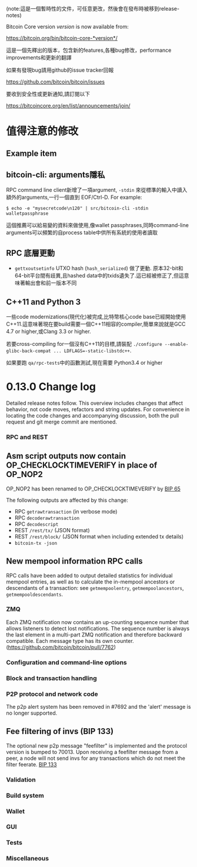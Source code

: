 (note:這是一個暫時性的文件，可任意更改，然後會在發布時被移到release-notes)

Bitcoin Core version *version* is now available from:

  <https://bitcoin.org/bin/bitcoin-core-*version*/>

這是一個先釋出的版本，包含新的features,各種bug修改，performance improvements和更新的翻譯

如果有發現bug請用github的issue tracker回報

  <https://github.com/bitcoin/bitcoin/issues>

要收到安全性或更新通知,請訂閱以下

  <https://bitcoincore.org/en/list/announcements/join/>

值得注意的修改
===============

Example item
----------------


bitcoin-cli: arguments隱私
--------------------------------

RPC command line client新增了一項argument, `-stdin`
來從標準的輸入中讀入額外的arguments,一行一個直到 EOF/Ctrl-D.
For example:

    $ echo -e "mysecretcode\n120" | src/bitcoin-cli -stdin walletpassphrase

這個推薦可以給易變的資料來做使用,像wallet passphrases,同時command-line arguments可以頻繁的自process table中供所有系統的使用者讀取

RPC 底層更動
----------------------

- `gettxoutsetinfo` UTXO hash (`hash_serialized`) 做了更動. 原本32-bit和64-bit平台間有歧異,且hashed data中的txids遺失了.這已經被修正了,但這意味著輸出會和前一版本不同


C++11 and Python 3
-------------------

一些code modernizations(現代化)被完成,比特幣核心code base已經開始使用C++11.這意味著現在要build需要一個C++11相容的compiler,簡單來說就是GCC 4.7 or higher,或Clang 3.3 or higher.

若要cross-compiling for一個沒有C++11的目標,請裝配
`./configure --enable-glibc-back-compat ... LDFLAGS=-static-libstdc++`.

如果要跑 `qa/rpc-tests`中的函數測試,現在需要 Python3.4 or higher

0.13.0 Change log
=================

Detailed release notes follow. This overview includes changes that affect
behavior, not code moves, refactors and string updates. For convenience in locating
the code changes and accompanying discussion, both the pull request and
git merge commit are mentioned.

### RPC and REST

Asm script outputs now contain OP_CHECKLOCKTIMEVERIFY in place of OP_NOP2
-------------------------------------------------------------------------

OP_NOP2 has been renamed to OP_CHECKLOCKTIMEVERIFY by [BIP 
65](https://github.com/bitcoin/bips/blob/master/bip-0065.mediawiki)

The following outputs are affected by this change:
- RPC `getrawtransaction` (in verbose mode)
- RPC `decoderawtransaction`
- RPC `decodescript`
- REST `/rest/tx/` (JSON format)
- REST `/rest/block/` (JSON format when including extended tx details)
- `bitcoin-tx -json`

New mempool information RPC calls
---------------------------------

RPC calls have been added to output detailed statistics for individual mempool
entries, as well as to calculate the in-mempool ancestors or descendants of a
transaction: see `getmempoolentry`, `getmempoolancestors`, `getmempooldescendants`.

### ZMQ

Each ZMQ notification now contains an up-counting sequence number that allows
listeners to detect lost notifications.
The sequence number is always the last element in a multi-part ZMQ notification and
therefore backward compatible.
Each message type has its own counter.
(https://github.com/bitcoin/bitcoin/pull/7762)

### Configuration and command-line options

### Block and transaction handling

### P2P protocol and network code

The p2p alert system has been removed in #7692 and the 'alert' message is no longer supported.


Fee filtering of invs (BIP 133)
------------------------------------

The optional new p2p message "feefilter" is implemented and the protocol
version is bumped to 70013. Upon receiving a feefilter message from a peer,
a node will not send invs for any transactions which do not meet the filter
feerate. [BIP 133](https://github.com/bitcoin/bips/blob/master/bip-0133.mediawiki)

### Validation

### Build system

### Wallet

### GUI

### Tests

### Miscellaneous


